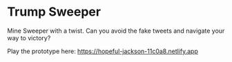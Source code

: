 # Trump Sweeper
Mine Sweeper with a twist. Can you avoid the fake tweets and navigate your way to victory?

Play the prototype here: https://hopeful-jackson-11c0a8.netlify.app
